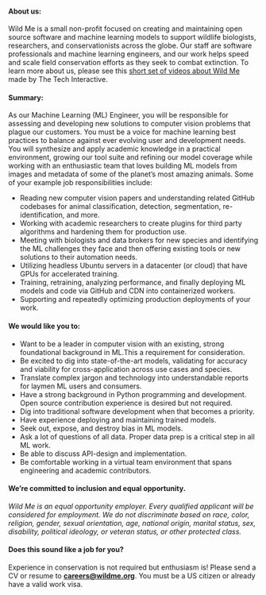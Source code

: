 
#### About us:

Wild Me is a small non-profit focused on creating and maintaining open source software and machine learning models to support wildlife biologists, researchers, and conservationists across the globe. Our staff are software professionals and machine learning engineers, and our work helps speed and scale field conservation efforts as they seek to combat extinction. To learn more about us, please see this [short set of videos about Wild Me](https://www.youtube.com/watch?v=Z1ex2jeNyTA&list=PLy9Z_P3t7XMAqVzS9w0aEAM-2KHFXGf3c&index=13) made by The Tech Interactive.

#### Summary:
As our Machine Learning (ML) Engineer, you will be responsible for assessing and developing new solutions to computer vision problems that plague our customers. You must be a voice for machine learning best practices to balance against ever evolving user and development needs. You will synthesize and apply academic knowledge in a practical environment, growing our tool suite and refining our model coverage while working with an enthusiastic team that loves building ML models from images and metadata of some of the planet’s most amazing animals. Some of your example job responsibilities include:

 - Reading new computer vision papers and understanding related GitHub codebases for animal classification, detection, segmentation, re-identification, and more.
 - Working with academic researchers to create plugins for third party algorithms and hardening them for production use.
 - Meeting with biologists and data brokers for new species and identifying the ML challenges they face and then offering existing tools or new solutions to their automation needs.
 - Utilizing headless Ubuntu servers in a datacenter (or cloud) that have GPUs for accelerated training.
 - Training, retraining, analyzing performance, and finally deploying ML models and code via GitHub and CDN into containerized workers.
 - Supporting and repeatedly optimizing production deployments of your work.

#### We would like you to:

 - Want to be a leader in computer vision with an existing, strong foundational background in ML.This a requirement for consideration.
 - Be excited to dig into state-of-the-art models, validating for accuracy and viability for cross-application across use cases and species.
 - Translate complex jargon and technology into understandable reports for laymen ML users and consumers.
 - Have a strong background in Python programming and development. Open source contribution experience is desired but not required.
 - Dig into traditional software development when that becomes a priority.
 - Have experience deploying and maintaining trained models.
 - Seek out, expose, and destroy bias in ML models. 
 - Ask a lot of questions of all data. Proper data prep is a critical step in all ML work.
 - Be able to discuss API-design and implementation. 
 - Be comfortable working in a virtual team environment that spans engineering and academic contributors.

#### We’re committed to inclusion and equal opportunity.

*Wild Me is an equal opportunity employer. Every qualified applicant will be considered for employment. We do not discriminate based on race, color, religion, gender, sexual orientation, age, national origin, marital status, sex, disability, political ideology, or veteran status, or other protected class.*

#### Does this sound like a job for you?

Experience in conservation is not required but enthusiasm is!
Please send a CV or resume to **<ins>careers@wildme.org</ins>**. You must be a US citizen or already have a valid work visa.
